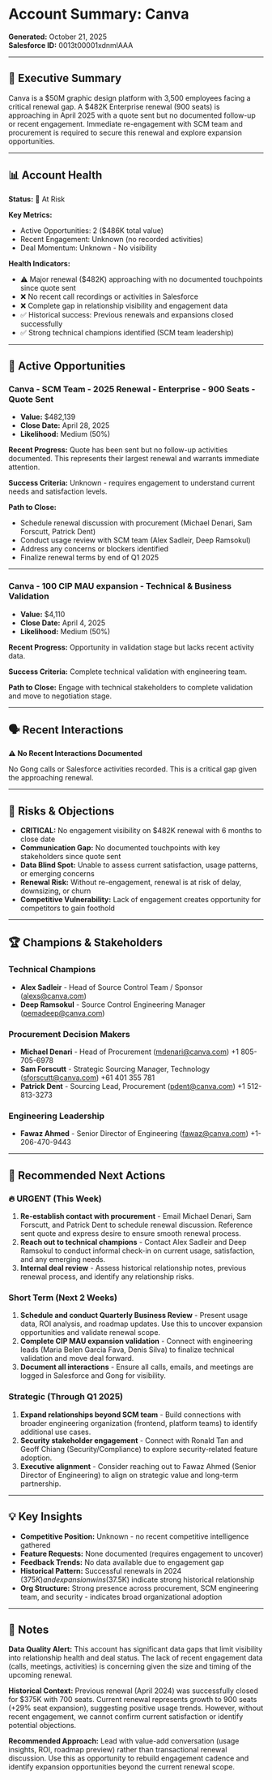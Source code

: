# Account Summary: Canva

**Generated:** October 21, 2025  
**Salesforce ID:** 0013t00001xdnmlAAA

---

## 🎯 Executive Summary

Canva is a $50M graphic design platform with 3,500 employees facing a critical renewal gap. A $482K Enterprise renewal (900 seats) is approaching in April 2025 with a quote sent but no documented follow-up or recent engagement. Immediate re-engagement with SCM team and procurement is required to secure this renewal and explore expansion opportunities.

---

## 📊 Account Health

**Status:** 🔴 At Risk

**Key Metrics:**
- Active Opportunities: 2 ($486K total value)
- Recent Engagement: Unknown (no recorded activities)
- Deal Momentum: Unknown - No visibility

**Health Indicators:**
- ⚠️ Major renewal ($482K) approaching with no documented touchpoints since quote sent
- ❌ No recent call recordings or activities in Salesforce
- ❌ Complete gap in relationship visibility and engagement data
- ✅ Historical success: Previous renewals and expansions closed successfully
- ✅ Strong technical champions identified (SCM team leadership)

---

## 💼 Active Opportunities

### Canva - SCM Team - 2025 Renewal - Enterprise - 900 Seats - **Quote Sent**
- **Value:** $482,139
- **Close Date:** April 28, 2025
- **Likelihood:** Medium (50%)

**Recent Progress:**
Quote has been sent but no follow-up activities documented. This represents their largest renewal and warrants immediate attention.

**Success Criteria:**
Unknown - requires engagement to understand current needs and satisfaction levels.

**Path to Close:**
- Schedule renewal discussion with procurement (Michael Denari, Sam Forscutt, Patrick Dent)
- Conduct usage review with SCM team (Alex Sadleir, Deep Ramsokul)
- Address any concerns or blockers identified
- Finalize renewal terms by end of Q1 2025

---

### Canva - 100 CIP MAU expansion - **Technical & Business Validation**
- **Value:** $4,110
- **Close Date:** April 4, 2025
- **Likelihood:** Medium (50%)

**Recent Progress:**
Opportunity in validation stage but lacks recent activity data.

**Success Criteria:**
Complete technical validation with engineering team.

**Path to Close:**
Engage with technical stakeholders to complete validation and move to negotiation stage.

---

## 🗣️ Recent Interactions

**⚠️ No Recent Interactions Documented**

No Gong calls or Salesforce activities recorded. This is a critical gap given the approaching renewal.

---

## 🚨 Risks & Objections

- **CRITICAL:** No engagement visibility on $482K renewal with 6 months to close date
- **Communication Gap:** No documented touchpoints with key stakeholders since quote sent
- **Data Blind Spot:** Unable to assess current satisfaction, usage patterns, or emerging concerns
- **Renewal Risk:** Without re-engagement, renewal is at risk of delay, downsizing, or churn
- **Competitive Vulnerability:** Lack of engagement creates opportunity for competitors to gain foothold

---

## 🏆 Champions & Stakeholders

### Technical Champions
- **Alex Sadleir** - Head of Source Control Team / Sponsor (alexs@canva.com)
- **Deep Ramsokul** - Source Control Engineering Manager (pemadeep@canva.com)

### Procurement Decision Makers
- **Michael Denari** - Head of Procurement (mdenari@canva.com) +1 805-705-6978
- **Sam Forscutt** - Strategic Sourcing Manager, Technology (sforscutt@canva.com) +61 401 355 781
- **Patrick Dent** - Sourcing Lead, Procurement (pdent@canva.com) +1 512-813-3273

### Engineering Leadership
- **Fawaz Ahmed** - Senior Director of Engineering (fawaz@canva.com) +1-206-470-9443

---

## 🎯 Recommended Next Actions

### 🔥 URGENT (This Week)
1. **Re-establish contact with procurement** - Email Michael Denari, Sam Forscutt, and Patrick Dent to schedule renewal discussion. Reference sent quote and express desire to ensure smooth renewal process.
2. **Reach out to technical champions** - Contact Alex Sadleir and Deep Ramsokul to conduct informal check-in on current usage, satisfaction, and any emerging needs.
3. **Internal deal review** - Assess historical relationship notes, previous renewal process, and identify any relationship risks.

### Short Term (Next 2 Weeks)
1. **Schedule and conduct Quarterly Business Review** - Present usage data, ROI analysis, and roadmap updates. Use this to uncover expansion opportunities and validate renewal scope.
2. **Complete CIP MAU expansion validation** - Connect with engineering leads (Maria Belen Garcia Fava, Denis Silva) to finalize technical validation and move deal forward.
3. **Document all interactions** - Ensure all calls, emails, and meetings are logged in Salesforce and Gong for visibility.

### Strategic (Through Q1 2025)
1. **Expand relationships beyond SCM team** - Build connections with broader engineering organization (frontend, platform teams) to identify additional use cases.
2. **Security stakeholder engagement** - Connect with Ronald Tan and Geoff Chiang (Security/Compliance) to explore security-related feature adoption.
3. **Executive alignment** - Consider reaching out to Fawaz Ahmed (Senior Director of Engineering) to align on strategic value and long-term partnership.

---

## 💡 Key Insights

- **Competitive Position:** Unknown - no recent competitive intelligence gathered
- **Feature Requests:** None documented (requires engagement to uncover)
- **Feedback Trends:** No data available due to engagement gap
- **Historical Pattern:** Successful renewals in 2024 ($375K) and expansion wins ($37.5K) indicate strong historical relationship
- **Org Structure:** Strong presence across procurement, SCM engineering team, and security - indicates broad organizational adoption

---

## 📝 Notes

**Data Quality Alert:** This account has significant data gaps that limit visibility into relationship health and deal status. The lack of recent engagement data (calls, meetings, activities) is concerning given the size and timing of the upcoming renewal.

**Historical Context:** Previous renewal (April 2024) was successfully closed for $375K with 700 seats. Current renewal represents growth to 900 seats (+29% seat expansion), suggesting positive usage trends. However, without recent engagement, we cannot confirm current satisfaction or identify potential objections.

**Recommended Approach:** Lead with value-add conversation (usage insights, ROI, roadmap preview) rather than transactional renewal discussion. Use this as opportunity to rebuild engagement cadence and identify expansion opportunities beyond the current renewal scope.